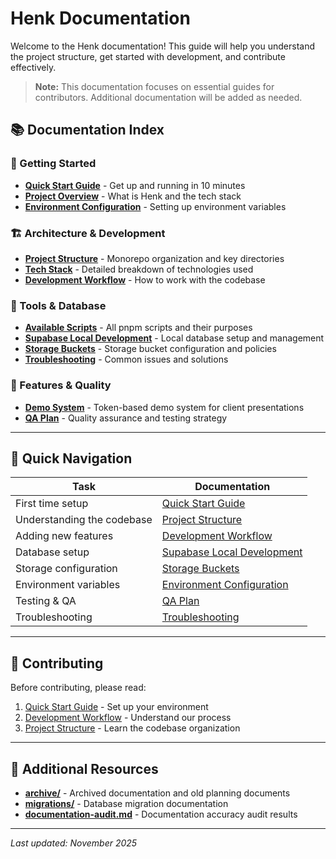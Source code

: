 # Henk Documentation

Welcome to the Henk documentation! This guide will help you understand the project structure, get started with development, and contribute effectively.

> **Note:** This documentation focuses on essential guides for contributors. Additional documentation will be added as needed.

## 📚 Documentation Index

### 🚀 Getting Started

- **[Quick Start Guide](./quick-start.md)** - Get up and running in 10 minutes
- **[Project Overview](./project-overview.md)** - What is Henk and the tech stack
- **[Environment Configuration](./environment.md)** - Setting up environment variables

### 🏗️ Architecture & Development

- **[Project Structure](./project-structure.md)** - Monorepo organization and key directories
- **[Tech Stack](./tech-stack.md)** - Detailed breakdown of technologies used
- **[Development Workflow](./development-workflow.md)** - How to work with the codebase

### 🔧 Tools & Database

- **[Available Scripts](./scripts.md)** - All pnpm scripts and their purposes
- **[Supabase Local Development](./supabase-local-development.md)** - Local database setup and management
- **[Storage Buckets](./storage-buckets.md)** - Storage bucket configuration and policies
- **[Troubleshooting](./troubleshooting.md)** - Common issues and solutions

### 🎯 Features & Quality

- **[Demo System](./demo-system.md)** - Token-based demo system for client presentations
- **[QA Plan](./qa-plan.md)** - Quality assurance and testing strategy

---

## 🎯 Quick Navigation

| Task                       | Documentation                                                |
| -------------------------- | ------------------------------------------------------------ |
| First time setup           | [Quick Start Guide](./quick-start.md)                        |
| Understanding the codebase | [Project Structure](./project-structure.md)                  |
| Adding new features        | [Development Workflow](./development-workflow.md)            |
| Database setup             | [Supabase Local Development](./supabase-local-development.md)|
| Storage configuration      | [Storage Buckets](./storage-buckets.md)                      |
| Environment variables      | [Environment Configuration](./environment.md)                |
| Testing & QA               | [QA Plan](./qa-plan.md)                                      |
| Troubleshooting            | [Troubleshooting](./troubleshooting.md)                      |

---

## 🤝 Contributing

Before contributing, please read:

1. [Quick Start Guide](./quick-start.md) - Set up your environment
2. [Development Workflow](./development-workflow.md) - Understand our process
3. [Project Structure](./project-structure.md) - Learn the codebase organization

---

## 📁 Additional Resources

- **[archive/](./archive/)** - Archived documentation and old planning documents
- **[migrations/](./migrations/)** - Database migration documentation
- **[documentation-audit.md](./documentation-audit.md)** - Documentation accuracy audit results

---

_Last updated: November 2025_
